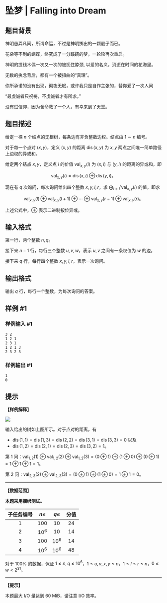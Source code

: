 # 坠梦 | Falling into Dream

## 题目背景

神明愚弄凡间，所谓命运，不过是神明掷出的一颗骰子而已。

花朵等不到的蝴蝶，终究成了一分蹊跷的梦，一轮轮再次重启。

神明的提线木偶一次又一次的被扼住脖颈, 以爱的名义，消逝在时间的花海里。

无数的执念背后，都有一个被扭曲的“真理”。
 
 你所承诺的没有出现，彻夜无眠，或许我只是自作主张的，替你爱了一次人间

“最虔诚者只祝祷，不虔诚者才有所求。”

没有过信仰，因为舍命救了一个人，有幸来到了天堂。
 

## 题目描述

给定一棵 $n$ 个结点的无根树，每条边有非负整数边权。结点由 $1 \sim n$ 编号。

对于每一个点对 $(x, y)$，定义 $(x, y)$ 的距离 $\operatorname{dis}(x, y)$ 为 $x,y$ 两点之间唯一简单路径上边权的异或和。

给定两个结点 $x, y$，定义点 $i$ 的价值 $\operatorname{val}_{x, y}(i)$ 为 $(x, i)$ 与 $(y, i)$ 的距离的异或和，即

$$ \operatorname{val}_{x, y}(i) = \operatorname{dis}(x, i) \oplus \operatorname{dis}(y, i) \textsf{。} $$

现在有 $q$ 次询问，每次询问给出四个整数 $x, y, l, r$，求 $\displaystyle \bigoplus_{i = l}^{r} \operatorname{val}_{x, y}(i)$ 的值，即求

$$ \operatorname{val}_{x, y}(l) \oplus \operatorname{val}_{x, y}(l + 1) \oplus \cdots \oplus \operatorname{val}_{x, y}(r - 1) \oplus \operatorname{val}_{x, y}(r) \textsf{。} $$

上述公式中，$\oplus$ 表示二进制按位异或。

## 输入格式

第一行，两个整数 $n, q$。

接下来 $n - 1$ 行，每行三个整数 $u, v, w$，表示 $u, v$ 之间有一条权值为 $w$ 的边。

接下来 $q$ 行，每行四个整数 $x,y,l,r$，表示一次询问。

## 输出格式

输出 $q$ 行，每行一个整数，为每次询问的答案。

## 样例 #1

### 样例输入 #1
```
3 2
1 2 1
2 3 1
1 2 1 3
2 3 2 3
```

### 样例输出 #1

```
1
0
```

## 提示

**【样例解释】**

![](https://cdn.luogu.com.cn/upload/image_hosting/oew00pa7.png)

输入给出的树如上图所示。对于点对的距离，有

- $\operatorname{dis}(1, 1) = \operatorname{dis}(1, 3) = \operatorname{dis}(2, 2) = \operatorname{dis}(3, 1) = \operatorname{dis}(3, 3) = 0$ 以及
- $\operatorname{dis}(1, 2) = \operatorname{dis}(2, 1) = \operatorname{dis}(2, 3) = \operatorname{dis}(3, 2) = 1$。

第 $1$ 问：$\operatorname{val}_{1, 2}(1) \oplus \operatorname{val}_{1, 2}(2) \oplus \operatorname{val}_{1, 2}(3) = (0 \oplus 1) \oplus (1 \oplus 0) \oplus (0 \oplus 1) = 1 \oplus 1 \oplus 1 = 1$。

第 $2$ 问：$\operatorname{val}_{2, 3}(2) \oplus \operatorname{val}_{2, 3}(3) = (0 \oplus 1) \oplus (1 \oplus 0) = 1 \oplus 1 = 0$。

---

**【数据范围】**

**本题采用捆绑测试。**

| 子任务编号 | $n \le$ | $q \le$ | 分值 |
| :----------: | :----------: | :----------: | :----------: |
| 1 | $100$ | $10$ | 24 |
| 2 | $10^6$ | $10$ | 14 |
| 3 | $100$ | $10^6$ | 14 |
| 4 | $10^6$ | $10^6$ | 48 |

对于 $100\%$ 的数据，保证 $1 \le n, q \le {10}^6$，$1 \le u, v, x, y \le n$，$1 \le l \le r \le n$，$0 \le w < 2^{31}$。

---

**【提示】**

本题最大 I/O 量达到 60 MiB，请注意 I/O 效率。

